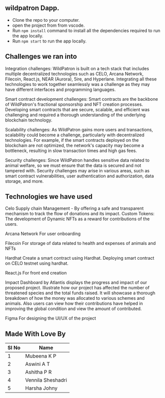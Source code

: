 ## wildpatron Dapp.

- Clone the repo to your computer.
- open the project from from vscode.
- Run `npm install` command to install all the dependencies required to run the app locally.
- Run `npm start` to run the app locally.
## Challenges we ran into
Integration challenges: WildPatron is built on a tech stack that includes multiple decentralized technologies such as CELO, Arcana Network, Filecoin, React.js, NEAR (Aurora), 5ire, and Hyperlane. Integrating all these technologies to work together seamlessly was a challenge as they may have different interfaces and programming languages.

Smart contract development challenges: Smart contracts are the backbone of WildPatron's fractional sponsorship and NFT creation processes. Developing smart contracts that are secure, scalable, and efficient was challenging and required a thorough understanding of the underlying blockchain technology.

Scalability challenges: As WildPatron gains more users and transactions, scalability could become a challenge, particularly with decentralized technologies. For example, if the smart contracts deployed on the blockchain are not optimized, the network's capacity may become a bottleneck, resulting in slow transaction times and high gas fees.

Security challenges: Since WildPatron handles sensitive data related to animal welfare, so we must ensure that the data is secured and not tampered with. Security challenges may arise in various areas, such as smart contract vulnerabilities, user authentication and authorization, data storage, and more.
## Technologies we have used
Celo
Supply chain Management - By offering a safe and transparent mechanism to track the flow of donations and its impact.
Custom Tokens: The development of Dynamic NFTs as a reward for contributions of the users.

Arcana Network
For user onboarding

Filecoin 
For storage of data related to health and expenses of animals and NFTs

Hardhat
Create a smart contract using Hardhat.
Deploying smart contract on CELO testnet using hardhat.

React.js
For front end creation

Impact Dashboard by Atlantis
displays the progress and impact of our proposed project. 
Illustrate how our project has affected the number of threatened species and the total funds raised. It will showcase a thorough breakdown of how the money was allocated to various schemes and animals.
Also users can view how their contributions have helped in improving the global condition and view the amount of contributed. 

Figma
For designing the  UI/UX of the project
## Made With Love By
| SI No    | Name             |
| -------- | -------          |
| 1        | Mubeena K P      |
| 2        | Aswini A T       |
| 3        | Ashitha P R      |
| 4        | Vennila Sheshadri|
| 5        | Harsha Johny     |
